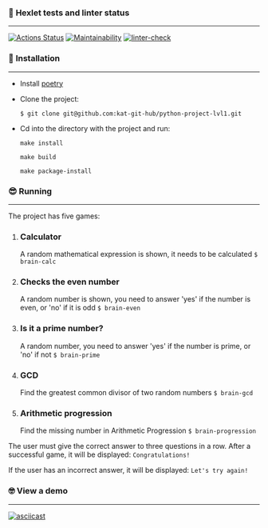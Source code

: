 ### 🌚 **Hexlet tests and linter status**

----

[![Actions Status](https://github.com/kat-git-hub/python-project-lvl1/workflows/hexlet-check/badge.svg)](https://github.com/kat-git-hub/python-project-lvl1/actions)      [![Maintainability](https://api.codeclimate.com/v1/badges/7493d85bfc45f83da860/maintainability)](https://codeclimate.com/github/kat-git-hub/python-project-lvl1/maintainability)      [![linter-check](https://github.com/kat-git-hub/python-project-lvl1/actions/workflows/linter-check.yml/badge.svg)](https://github.com/kat-git-hub/python-project-lvl1/actions/workflows/linter-check.yml)



### 🤔 **Installation**

----

- Install [poetry](https://python-poetry.org/docs/#installation)

- Clone the project:

  `$ git clone git@github.com:kat-git-hub/python-project-lvl1.git`

- Cd into the directory with the project and run:

  `make install`

  `make build`

  `make package-install`



### 😎 **Running**

-----

The project has five games:

1. ### <b>Calculator</b>

   A random mathematical expression is shown, it needs to be calculated
   `$ brain-calc`

2. ### <b>Checks the even number</b> 

   A random number is shown, you need to answer 'yes' if the number is even, or 'no' if it is odd
   `$ brain-even`

3. ### <b>Is it a prime number?</b> 

   A random number, you need to answer 'yes' if the number is prime, or 'no' if not
   `$ brain-prime`

4. ### <b>GCD</b> 

   Find the greatest common divisor of two random numbers
   `$ brain-gcd` 

5. ### <b>Arithmetic progression</b> 

   Find the missing number in Arithmetic Progression
   `$ brain-progression`



The user must give the correct answer to three questions in a row. After a successful game, it will be displayed:
`Congratulations!`

If the user has an incorrect answer, it will be displayed:
`Let's try again!`



### 🤓 **View a demo**

---

[![asciicast](https://asciinema.org/a/UHKgVUJ6pQOnxrREOfKTbolsp.svg)](https://asciinema.org/a/UHKgVUJ6pQOnxrREOfKTbolsp)
